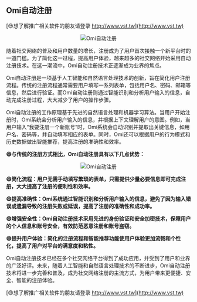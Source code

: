 ## **Omi自动注册**

[😍想了解推广相关软件的朋友请登录 http://www.vst.tw](http://www.vst.tw)

 <center><img src="https://vst.tw/MP4/tuiguang/png/6.png" alt="Omi自动注册"></center>

随着社交网络的普及和用户数量的增长，注册成为了用户首次接触一个新平台时的一道门槛。为了简化这一过程，提高用户体验，越来越多的社交网络开始采用自动注册技术。在这一潮流中，Omi自动注册技术正逐渐成为业界的焦点。

Omi自动注册是一项基于人工智能和自然语言处理技术的创新，旨在简化用户注册流程。传统的注册流程通常需要用户填写一系列表单，包括用户名、密码、邮箱等信息，然后进行验证。而Omi自动注册则通过智能识别和分析用户输入的信息，自动完成注册过程，大大减少了用户的操作步骤。

Omi自动注册的工作原理基于先进的自然语言处理和机器学习算法。当用户开始注册时，Omi系统会分析用户输入的信息，并根据上下文理解用户的意图。例如，当用户输入“我要注册一个新账号”时，Omi系统会自动识别并提取出关键信息，如用户名、密码等，并自动填写相应的表单。同时，Omi还可以根据用户的行为模式和历史数据做出智能推荐，提高注册的准确性和效率。

**😄与传统的注册方式相比，Omi自动注册具有以下几点优势：**

 <center><img src="https://vst.tw/MP4/tuiguang/png/5.png" alt="Omi自动注册"></center>

**😄简化流程：用户无需手动填写繁琐的表单，只需提供少量必要信息即可完成注册，大大提高了注册的便利性和效率。**

**😄提高准确性：Omi系统通过智能识别和分析用户输入的信息，避免了因为输入错误或遗漏导致的注册失败或延误，提高了注册的准确性和成功率。**

**😄增强安全性：Omi自动注册技术采用先进的身份验证和安全加密技术，保障用户的个人信息和账号安全，有效防范恶意注册和账号盗窃。**

**😄提升用户体验：简化的注册流程和智能推荐功能使用户体验更加流畅和个性化，提高了用户对平台的满意度和粘性。**

Omi自动注册技术已经在多个社交网络平台得到了成功应用，并受到了用户和业界的广泛好评。未来，随着人工智能和自然语言处理技术的不断进步，Omi自动注册技术将进一步完善和普及，成为社交网络注册的主流方式，为用户带来更便捷、安全、智能的注册体验。

[😍想了解推广相关软件的朋友请登录 http://www.vst.tw](http://www.vst.tw)



